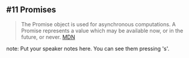 ##  #11 Promises

> The Promise object is used for asynchronous computations. A Promise represents a value which may be available now, or in the future, or never.
[MDN](https://developer.mozilla.org/en-US/docs/Web/JavaScript/Reference/Global_Objects/Promise)

note:
    Put your speaker notes here.
    You can see them pressing 's'.
